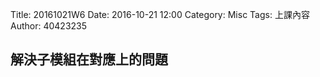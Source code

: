 Title: 20161021W6
Date: 2016-10-21 12:00
Category: Misc
Tags: 上課內容
Author: 40423235

<h2>解決子模組在對應上的問題</h2>